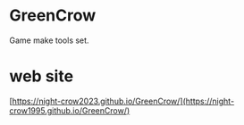 # GreenCrow
Game make tools set.
# web site
[https://night-crow2023.github.io/GreenCrow/](https://night-crow1995.github.io/GreenCrow/)
